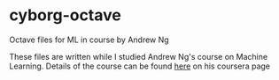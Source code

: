 # cyborg-octave
Octave files for ML in course by Andrew Ng

These files are written while I studied Andrew Ng's course on Machine Learning.
Details of the course can be found [here](https://www.coursera.org/learn/machine-learning) on his coursera page
